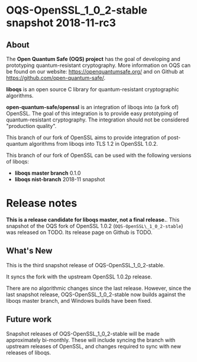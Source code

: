 OQS-OpenSSL\_1\_0\_2-stable snapshot 2018-11-rc3
================================================

About
-----

The **Open Quantum Safe (OQS) project** has the goal of developing and prototyping quantum-resistant cryptography.  More information on OQS can be found on our website: https://openquantumsafe.org/ and on Github at https://github.com/open-quantum-safe/.  

**liboqs** is an open source C library for quantum-resistant cryptographic algorithms.  

**open-quantum-safe/openssl** is an integration of liboqs into (a fork of) OpenSSL.  The goal of this integration is to provide easy prototyping of quantum-resistant cryptography.  The integration should not be considered "production quality".

This branch of our fork of OpenSSL aims to provide integration of post-quantum algorithms from liboqs into TLS 1.2 in OpenSSL 1.0.2.

This branch of our fork of OpenSSL can be used with the following versions of liboqs:

- **liboqs master branch** 0.1.0
- **liboqs nist-branch** 2018-11 snapshot

Release notes
=============

**This is a release candidate for liboqs master, not a final release.**. 
This snapshot of the OQS fork of OpenSSL 1.0.2 (`OQS-OpenSSL\_1_0_2-stable`) was released on TODO.  Its release page on Github is TODO.

What's New
----------

This is the third snapshot release of OQS-OpenSSL\_1\_0\_2-stable.

It syncs the fork with the upstream OpenSSL 1.0.2p release.

There are no algorithmic changes since the last release.  However, since the last snapshot release, OQS-OpenSSL\_1\_0\_2-stable now builds against the liboqs master branch, and Windows builds have been fixed.

Future work
-----------

Snapshot releases of OQS-OpenSSL\_1\_0\_2-stable will be made approximately bi-monthly.  These will include syncing the branch with upstream releases of OpenSSL, and changes required to sync with new releases of liboqs.
